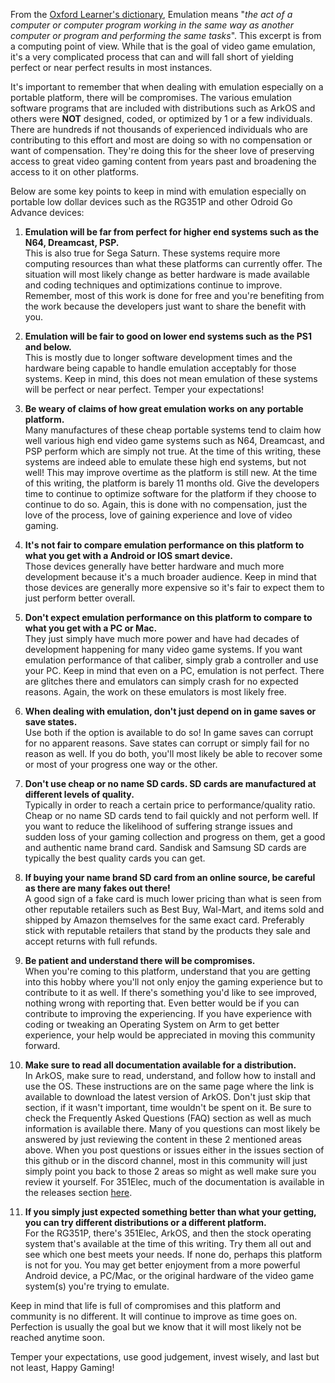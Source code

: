 From the [Oxford Learner's dictionary](https://www.oxfordlearnersdictionaries.com/us/definition/english/emulation), Emulation means "_the act of a computer or computer program working in the same way as another computer or program and performing the same tasks_".  This excerpt is from a computing point of view.  While that is the goal of video game emulation, it's a very complicated process that can and will fall short of yielding perfect or near perfect results in most instances.

It's important to remember that when dealing with emulation especially on a portable platform, there will be compromises.  The various emulation software programs that are included with distributions such as ArkOS and others were **NOT** designed, coded, or optimized by 1 or a few individuals.  There are hundreds if not thousands of experienced individuals who are contributing to this effort and most are doing so with no compensation or want of compensation.  They're doing this for the sheer love of preserving access to great video gaming content from years past and broadening the access to it on other platforms.

Below are some key points to keep in mind with emulation especially on portable low dollar devices such as the RG351P and other Odroid Go Advance devices:

1. **Emulation will be far from perfect for higher end systems such as the N64, Dreamcast, PSP.** \
This is also true for Sega Saturn.  These systems require more computing resources than what these platforms can currently offer.  The situation will most likely change as better hardware is made available and coding techniques and optimizations continue to improve.  Remember, most of this work is done for free and you're benefiting from the work because the developers just want to share the benefit with you.  

2. **Emulation will be fair to good on lower end systems such as the PS1 and below.** \
This is mostly due to longer software development times and the hardware being capable to handle emulation acceptably for those systems.  Keep in mind, this does not mean emulation of these systems will be perfect or near perfect.  Temper your expectations!

3. **Be weary of claims of how great emulation works on any portable platform.**  \
Many manufactures of these cheap portable systems tend to claim how well various high end video game systems such as N64, Dreamcast, and PSP perform which are simply not true.  At the time of this writing, these systems are indeed able to emulate these high end systems, but not well!  This may improve overtime as the platform is still new.  At the time of this writing, the platform is barely 11 months old.  Give the developers time to continue to optimize software for the platform if they choose to continue to do so.  Again, this is done with no compensation, just the love of the process, love of gaining experience and love of video gaming.

4. **It's not fair to compare emulation performance on this platform to what you get with a Android or IOS smart device.**  \
Those devices generally have better hardware and much more development because it's a much broader audience.  Keep in mind that those devices are generally more expensive so it's fair to expect them to just perform better overall.

5. **Don't expect emulation performance on this platform to compare to what you get with a PC or Mac.**  \
They just simply have much more power and have had decades of development happening for many video game systems.  If you want emulation performance of that caliber, simply grab a controller and use your PC.  Keep in mind that even on a PC, emulation is not perfect.  There are glitches there and emulators can simply crash for no expected reasons.  Again, the work on these emulators is most likely free.

6. **When dealing with emulation, don't just depend on in game saves or save states.**  \
Use both if the option is available to do so!  In game saves can corrupt for no apparent reasons.  Save states can corrupt or simply fail for no reason as well.  If you do both, you'll most likely be able to recover some or most of your progress one way or the other.

7. **Don't use cheap or no name SD cards.  SD cards are manufactured at different levels of quality.**  \
Typically in order to reach a certain price to performance/quality ratio.  Cheap or no name SD cards tend to fail quickly and not perform well.  If you want to reduce the likelihood of suffering strange issues and sudden loss of your gaming collection and progress on them, get a good and authentic name brand card.  Sandisk and Samsung SD cards are typically the best quality cards you can get.  

8. **If buying your name brand SD card from an online source, be careful as there are many fakes out there!**  \
A good sign of a fake card is much lower pricing than what is seen from other reputable retailers such as Best Buy, Wal-Mart, and items sold and shipped by Amazon themselves for the same exact card.  Preferably stick with reputable retailers that stand by the products they sale and accept returns with full refunds.

9. **Be patient and understand there will be compromises.**  \
When you're coming to this platform, understand that you are getting into this hobby where you'll not only enjoy the gaming experience but to contribute to it as well.  If there's something you'd like to see improved, nothing wrong with reporting that.  Even better would be if you can contribute to improving the experiencing.  If you have experience with coding or tweaking an Operating System on Arm to get better experience, your help would be appreciated in moving this community forward.

10. **Make sure to read all documentation available for a distribution.** \
In ArkOS, make sure to read, understand, and follow how to install and use the OS.  These instructions are on the same page where the link is available to download the latest version of ArkOS.  Don't just skip that section, if it wasn't important, time wouldn't be spent on it.  Be sure to check the Frequently Asked Questions (FAQ) section as well as much information is available there.  Many of you questions can most likely be answered by just reviewing the content in these 2 mentioned areas above.  When you post questions or issues either in the issues section of this github or in the discord channel, most in this community will just simply point you back to those 2 areas so might as well make sure you review it yourself.  For 351Elec, much of the documentation is available in the releases section [here](https://github.com/fewtarius/351ELEC/releases).

11. **If you simply just expected something better than what your getting, you can try different distributions or a different platform.**  \
For the RG351P, there's 351Elec, ArkOS, and then the stock operating system that's available at the time of this writing. Try them all out and see which one best meets your needs.  If none do, perhaps this platform is not for you.  You may get better enjoyment from a more powerful Android device, a PC/Mac, or the original hardware of the video game system(s) you're trying to emulate.

Keep in mind that life is full of compromises and this platform and community is no different.  It will continue to improve as time goes on.  Perfection is usually the goal but we know that it will most likely not be reached anytime soon.

Temper your expectations, use good judgement, invest wisely, and last but not least, Happy Gaming!